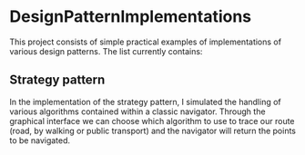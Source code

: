 # DesignPatternImplementations

This project consists of simple practical examples of implementations of various design patterns. The list currently contains:

## Strategy pattern
In the implementation of the strategy pattern, I simulated the handling of various algorithms contained within a classic navigator. Through the graphical interface we can choose which algorithm to use to trace our route (road, by walking or public transport) and the navigator will return the points to be navigated.
